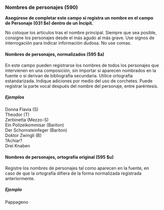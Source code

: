### Nombres de personajes (590)

**Asegúrese de completar este campo si registra un nombre en el campo de Personaje (031 $e) dentro de un Íncipit.**

No coloque los artículos tras el nombre principal. Siempre que sea posible, consigne los personajes desde el más agudo al más grave. Use signos de interrogación para indicar información dudosa. No use comas.

#### Nombres de personajes, normalizados (595 $a)

En este campo pueden registrarse los nombres de todos los personajes que intervienen en una composición, sin importar si aparecen nombrados en la fuente o si derivan de bibliografía secundaria. Utilice ortografía estandarizada. Indique adiciones por medio del uso de corchetes. Puede registrar la parte vocal después del nombre del personaje, entre paréntesis.

##### Ejemplos  
Donna Flavia (S)  
Theodor (T)  
Zerbinetta (Mezzo-S)  
Ein Polizeikommisar (Bariton)  
Der Schornsteinfeger (Bariton)  
Doktor Zwingli (B)  
?Achiar?  
Drei Knaben

#### Nombres de personajes, ortografía original (595 $u)

Registre los nombres de personajes tal como aparecen en la fuente, en caso de que la ortografía difiera de la forma normalizada registrada anteriormente.

##### Ejemplo  
Pappageno